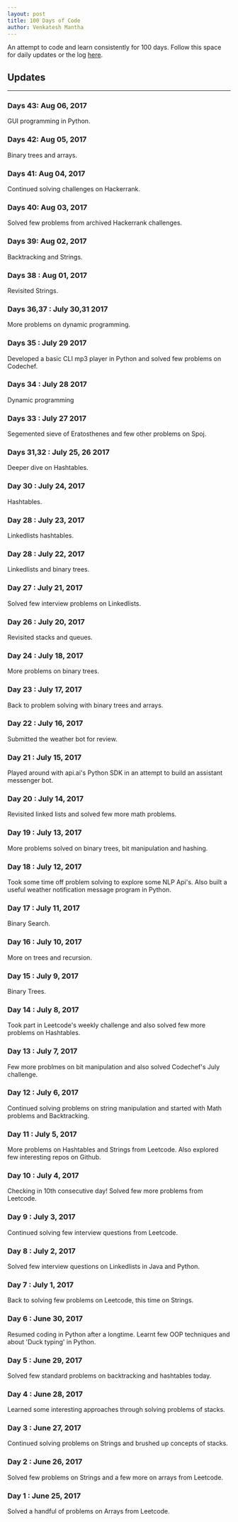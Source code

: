 ```yaml
--- 
layout: post
title: 100 Days of Code
author: Venkatesh Mantha
---
```


An attempt to code and learn consistently for 100 days. Follow this space for daily updates or the log [here](https://github.com/venkateshmantha/100-days-of-code/blob/master/log.md).

## Updates 
-----
### Days 43: Aug 06, 2017

GUI programming in Python.

### Days 42: Aug 05, 2017

Binary trees and arrays.

### Days 41: Aug 04, 2017

Continued solving challenges on Hackerrank.

### Days 40: Aug 03, 2017

Solved few problems from archived Hackerrank challenges.

### Days 39: Aug 02, 2017

Backtracking and Strings.

### Days 38 : Aug 01, 2017

Revisited Strings.

### Days 36,37 : July 30,31 2017

More problems on dynamic programming.

### Days 35 : July 29 2017

Developed a basic CLI mp3 player in Python and solved few problems on Codechef.

### Days 34 : July 28 2017

Dynamic programming

### Days 33 : July 27 2017

Segemented sieve of Eratosthenes and few other problems on Spoj.

### Days 31,32 : July 25, 26 2017

Deeper dive on Hashtables.

### Day 30 : July 24, 2017

Hashtables.

### Day 28 : July 23, 2017

Linkedlists hashtables.

### Day 28 : July 22, 2017

Linkedlists and binary trees.

### Day 27 : July 21, 2017

Solved few interview problems on Linkedlists.

### Day 26 : July 20, 2017

Revisited stacks and queues.

### Day 24 : July 18, 2017

More problems on binary trees.

### Day 23 : July 17, 2017

Back to problem solving with binary trees and arrays.

### Day 22 : July 16, 2017

Submitted the weather bot for review.

### Day 21 : July 15, 2017

Played around with api.ai's Python SDK in an attempt to build an assistant messenger bot.

### Day 20 : July 14, 2017

Revisited linked lists and solved few more math problems.

### Day 19 : July 13, 2017

More problems solved on binary trees, bit manipulation and hashing.

### Day 18 : July 12, 2017

Took some time off problem solving to explore some NLP Api's. Also built a useful weather notification message program in Python.

### Day 17 : July 11, 2017

Binary Search.

### Day 16 : July 10, 2017

More on trees and recursion.

### Day 15 : July 9, 2017

Binary Trees.

### Day 14 : July 8, 2017

Took part in Leetcode's weekly challenge and also solved few more problems on Hashtables.

### Day 13 : July 7, 2017

Few more problmes on bit manipulation and also solved Codechef's July challenge.

### Day 12 : July 6, 2017

Continued solving problems on string manipulation and started with Math problems and Backtracking.

### Day 11 : July 5, 2017

More problems on Hashtables and Strings from Leetcode. Also explored few interesting repos on Github.

### Day 10 : July 4, 2017

Checking in 10th consecutive day! Solved few more problems from Leetcode.

### Day 9 : July 3, 2017

Continued solving few interview questions from Leetcode.

### Day 8 : July 2, 2017

Solved few interview questions on Linkedlists in Java and Python.

### Day 7 : July 1, 2017

Back to solving few problems on Leetcode, this time on Strings.

### Day 6 : June 30, 2017

Resumed coding in Python after a longtime. Learnt few OOP techniques and about 'Duck typing' in Python.

### Day 5 : June 29, 2017

Solved few standard problems on backtracking and hashtables today.

### Day 4 : June 28, 2017

Learned some interesting approaches through solving problems of stacks.

### Day 3 : June 27, 2017

Continued solving problems on Strings and brushed up concepts of stacks.

### Day 2 : June 26, 2017

Solved few problems on Strings and a few more on arrays from Leetcode.

### Day 1 : June 25, 2017

Solved a handful of problems on Arrays from Leetcode.
